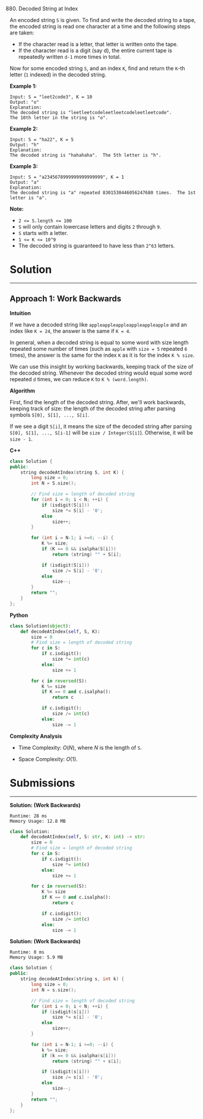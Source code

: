 880. Decoded String at Index

An encoded string `S` is given.  To find and write the decoded string to a tape, the encoded string is read one character at a time and the following steps are taken:

* If the character read is a letter, that letter is written onto the tape.
* If the character read is a digit (say d), the entire current tape is repeatedly written `d-1` more times in total.

Now for some encoded string `S`, and an index `K`, find and return the `K`-th letter (`1` indexed) in the decoded string.

 

**Example 1:**
```
Input: S = "leet2code3", K = 10
Output: "o"
Explanation: 
The decoded string is "leetleetcodeleetleetcodeleetleetcode".
The 10th letter in the string is "o".
```

**Example 2:**
```
Input: S = "ha22", K = 5
Output: "h"
Explanation: 
The decoded string is "hahahaha".  The 5th letter is "h".
```

**Example 3:**
```
Input: S = "a2345678999999999999999", K = 1
Output: "a"
Explanation: 
The decoded string is "a" repeated 8301530446056247680 times.  The 1st letter is "a".
```

**Note:**

* `2 <= S.length <= 100`
* `S` will only contain lowercase letters and digits `2` through `9`.
* `S` starts with a letter.
* `1 <= K <= 10^9`
* The decoded string is guaranteed to have less than `2^63` letters.

# Solution
---
## Approach 1: Work Backwards
**Intuition**

If we have a decoded string like `appleappleappleappleappleapple` and an index like `K = 24`, the answer is the same if `K = 4`.

In general, when a decoded string is equal to some word with size length repeated some number of times (such as `apple` with `size = 5` repeated `6` times), the answer is the same for the index `K` as it is for the index `K % size`.

We can use this insight by working backwards, keeping track of the size of the decoded string. Whenever the decoded string would equal some word repeated `d` times, we can reduce `K` to `K % (word.length)`.

**Algorithm**

First, find the length of the decoded string. After, we'll work backwards, keeping track of size: the length of the decoded string after parsing symbols `S[0], S[1], ..., S[i]`.

If we see a digit `S[i]`, it means the size of the decoded string after parsing `S[0], S[1], ..., S[i-1]` will be `size / Integer(S[i]`). Otherwise, it will be `size - 1`.

**C++**

```c++
class Solution {
public:
    string decodeAtIndex(string S, int K) {
        long size = 0;
        int N = S.size();

        // Find size = length of decoded string
        for (int i = 0; i < N; ++i) {
            if (isdigit(S[i]))
                size *= S[i] - '0';
            else
                size++;
        }

        for (int i = N-1; i >=0; --i) {
            K %= size;
            if (K == 0 && isalpha(S[i]))
                return (string) "" + S[i];

            if (isdigit(S[i]))
                size /= S[i] - '0';
            else
                size--;
        }
        return "";
    }
};
```

**Python**

```python
class Solution(object):
    def decodeAtIndex(self, S, K):
        size = 0
        # Find size = length of decoded string
        for c in S:
            if c.isdigit():
                size *= int(c)
            else:
                size += 1

        for c in reversed(S):
            K %= size
            if K == 0 and c.isalpha():
                return c

            if c.isdigit():
                size /= int(c)
            else:
                size -= 1
```

**Complexity Analysis**

* Time Complexity: $O(N)$, where $N$ is the length of `S`.

* Space Complexity: $O(1)$.

# Submissions
---
**Solution: (Work Backwards)**
```
Runtime: 28 ms
Memory Usage: 12.8 MB
```
```python
class Solution:
    def decodeAtIndex(self, S: str, K: int) -> str:
        size = 0
        # Find size = length of decoded string
        for c in S:
            if c.isdigit():
                size *= int(c)
            else:
                size += 1

        for c in reversed(S):
            K %= size
            if K == 0 and c.isalpha():
                return c

            if c.isdigit():
                size /= int(c)
            else:
                size -= 1
```

**Solution: (Work Backwards)**
```
Runtime: 0 ms
Memory Usage: 5.9 MB
```
```c++
class Solution {
public:
    string decodeAtIndex(string s, int k) {
        long size = 0;
        int N = s.size();

        // Find size = length of decoded string
        for (int i = 0; i < N; ++i) {
            if (isdigit(s[i]))
                size *= s[i] - '0';
            else
                size++;
        }

        for (int i = N-1; i >=0; --i) {
            k %= size;
            if (k == 0 && isalpha(s[i]))
                return (string) "" + s[i];

            if (isdigit(s[i]))
                size /= s[i] - '0';
            else
                size--;
        }
        return "";
    }
};
```
